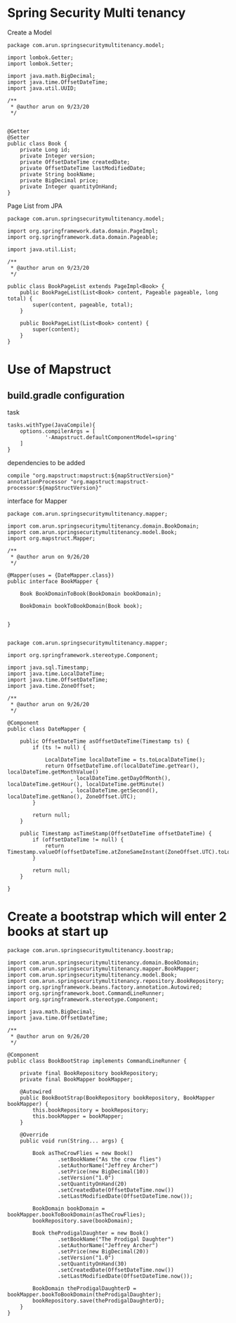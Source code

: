 # Spring Security Multi tenancy

Create a Model 

    package com.arun.springsecuritymultitenancy.model;
    
    import lombok.Getter;
    import lombok.Setter;
    
    import java.math.BigDecimal;
    import java.time.OffsetDateTime;
    import java.util.UUID;
    
    /**
     * @author arun on 9/23/20
     */
    
    
    @Getter
    @Setter
    public class Book {
        private Long id;
        private Integer version;
        private OffsetDateTime createdDate;
        private OffsetDateTime lastModifiedDate;
        private String bookName;
        private BigDecimal price;
        private Integer quantityOnHand;
    }


Page List from JPA

    package com.arun.springsecuritymultitenancy.model;
    
    import org.springframework.data.domain.PageImpl;
    import org.springframework.data.domain.Pageable;
    
    import java.util.List;
    
    /**
     * @author arun on 9/23/20
     */
    
    public class BookPageList extends PageImpl<Book> {
        public BookPageList(List<Book> content, Pageable pageable, long total) {
            super(content, pageable, total);
        }
    
        public BookPageList(List<Book> content) {
            super(content);
        }
    }


# Use of Mapstruct


## build.gradle configuration

task

    tasks.withType(JavaCompile){
        options.compilerArgs = [
                '-Amapstruct.defaultComponentModel=spring'
        ]
    }
    
    
dependencies to be added

    compile "org.mapstruct:mapstruct:${mapStructVersion}"
    annotationProcessor "org.mapstruct:mapstruct-processor:${mapStructVersion}"
    
    
interface for Mapper

    package com.arun.springsecuritymultitenancy.mapper;
    
    import com.arun.springsecuritymultitenancy.domain.BookDomain;
    import com.arun.springsecuritymultitenancy.model.Book;
    import org.mapstruct.Mapper;
    
    /**
     * @author arun on 9/26/20
     */
    
    @Mapper(uses = {DateMapper.class})
    public interface BookMapper {
    
        Book BookDomainToBook(BookDomain bookDomain);
    
        BookDomain bookToBookDomain(Book book);
    
    
    }


    package com.arun.springsecuritymultitenancy.mapper;
    
    import org.springframework.stereotype.Component;
    
    import java.sql.Timestamp;
    import java.time.LocalDateTime;
    import java.time.OffsetDateTime;
    import java.time.ZoneOffset;
    
    /**
     * @author arun on 9/26/20
     */
    
    @Component
    public class DateMapper {
    
        public OffsetDateTime asOffsetDateTime(Timestamp ts) {
            if (ts != null) {
    
                LocalDateTime localDateTime = ts.toLocalDateTime();
                return OffsetDateTime.of(localDateTime.getYear(), localDateTime.getMonthValue()
                        , localDateTime.getDayOfMonth(), localDateTime.getHour(), localDateTime.getMinute()
                        , localDateTime.getSecond(), localDateTime.getNano(), ZoneOffset.UTC);
            }
    
            return null;
        }
    
        public Timestamp asTimeStamp(OffsetDateTime offsetDateTime) {
            if (offsetDateTime != null) {
                return Timestamp.valueOf(offsetDateTime.atZoneSameInstant(ZoneOffset.UTC).toLocalDateTime());
            }
    
            return null;
        }
    
    }


# Create a bootstrap which will enter 2 books at start up


    package com.arun.springsecuritymultitenancy.boostrap;
    
    import com.arun.springsecuritymultitenancy.domain.BookDomain;
    import com.arun.springsecuritymultitenancy.mapper.BookMapper;
    import com.arun.springsecuritymultitenancy.model.Book;
    import com.arun.springsecuritymultitenancy.repository.BookRepository;
    import org.springframework.beans.factory.annotation.Autowired;
    import org.springframework.boot.CommandLineRunner;
    import org.springframework.stereotype.Component;
    
    import java.math.BigDecimal;
    import java.time.OffsetDateTime;
    
    /**
     * @author arun on 9/26/20
     */
    
    @Component
    public class BookBootStrap implements CommandLineRunner {
    
        private final BookRepository bookRepository;
        private final BookMapper bookMapper;
    
        @Autowired
        public BookBootStrap(BookRepository bookRepository, BookMapper bookMapper) {
            this.bookRepository = bookRepository;
            this.bookMapper = bookMapper;
        }
    
        @Override
        public void run(String... args) {
    
            Book asTheCrowFlies = new Book()
                    .setBookName("As the crow flies")
                    .setAuthorName("Jeffrey Archer")
                    .setPrice(new BigDecimal(10))
                    .setVersion("1.0")
                    .setQuantityOnHand(20)
                    .setCreatedDate(OffsetDateTime.now())
                    .setLastModifiedDate(OffsetDateTime.now());
    
            BookDomain bookDomain = bookMapper.bookToBookDomain(asTheCrowFlies);
            bookRepository.save(bookDomain);
    
            Book theProdigalDaughter = new Book()
                    .setBookName("The Prodigal Daughter")
                    .setAuthorName("Jeffrey Archer")
                    .setPrice(new BigDecimal(20))
                    .setVersion("1.0")
                    .setQuantityOnHand(30)
                    .setCreatedDate(OffsetDateTime.now())
                    .setLastModifiedDate(OffsetDateTime.now());
    
            BookDomain theProdigalDaughterD = bookMapper.bookToBookDomain(theProdigalDaughter);
            bookRepository.save(theProdigalDaughterD);
        }
    }
